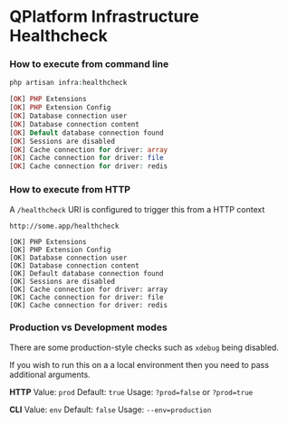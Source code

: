 # QPlatform Infrastructure Healthcheck

### How to execute from command line

``` php
php artisan infra:healthcheck

[OK] PHP Extensions
[OK] PHP Extension Config
[OK] Database connection user
[OK] Database connection content
[OK] Default database connection found
[OK] Sessions are disabled
[OK] Cache connection for driver: array
[OK] Cache connection for driver: file
[OK] Cache connection for driver: redis

```


### How to execute from HTTP

A `/healthcheck` URI is configured to trigger this from a HTTP context

```
http://some.app/healthcheck

[OK] PHP Extensions
[OK] PHP Extension Config
[OK] Database connection user
[OK] Database connection content
[OK] Default database connection found
[OK] Sessions are disabled
[OK] Cache connection for driver: array
[OK] Cache connection for driver: file
[OK] Cache connection for driver: redis

```


### Production vs Development modes

There are some production-style checks such as `xdebug` being disabled.  

If you wish to run this on a a local environment then you need to pass additional arguments.

**HTTP**
Value: `prod`
Default: `true`
Usage: `?prod=false` or `?prod=true`

**CLI**
Value: `env`
Default: `false`
Usage: `--env=production`

